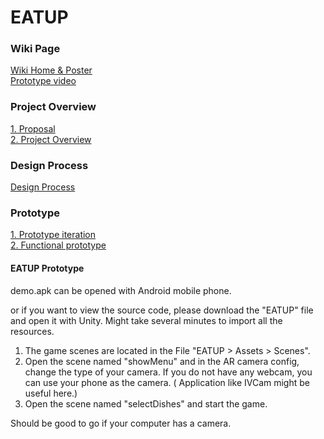 # EATUP
### Wiki Page
[Wiki Home & Poster](https://github.com/phthisic/EATUP/wiki)  
[Prototype video](https://youtu.be/EMolPWj0D3Y)
### Project Overview
[1. Proposal](https://github.com/phthisic/EATUP/wiki/01-Proposal)  
[2. Project Overview](https://github.com/phthisic/EATUP/wiki/02-Project-Overview)  
### Design Process 
[Design Process](https://github.com/phthisic/EATUP/wiki/03-Design-Process)  
### Prototype
[1. Prototype iteration](https://github.com/phthisic/EATUP/wiki/04-Prototype-iteration)  
[2. Functional prototype](https://github.com/phthisic/EATUP/tree/master/EATUP)  
#### EATUP Prototype
demo.apk can be opened with Android mobile phone.

or if you want to view the source code, please download the "EATUP" file and open it with Unity. Might take several minutes to import all the resources.

1. The game scenes are located in the File "EATUP > Assets > Scenes". 
2. Open the scene named "showMenu" and in the AR camera config, change the type of your camera. If you do not have any webcam, you can use your phone as the camera. ( Application like IVCam might be useful here.)
3. Open the scene named "selectDishes" and start the game.

Should be good to go if your computer has a camera.

